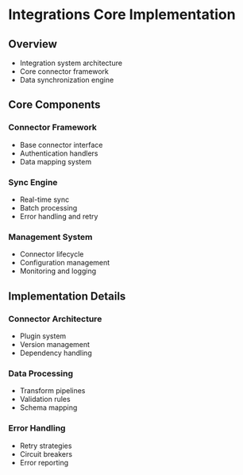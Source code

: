 # Integrations Core Implementation

## Overview
- Integration system architecture
- Core connector framework
- Data synchronization engine

## Core Components
### Connector Framework
- Base connector interface
- Authentication handlers
- Data mapping system

### Sync Engine
- Real-time sync
- Batch processing
- Error handling and retry

### Management System
- Connector lifecycle
- Configuration management
- Monitoring and logging

## Implementation Details
### Connector Architecture
- Plugin system
- Version management
- Dependency handling

### Data Processing
- Transform pipelines
- Validation rules
- Schema mapping

### Error Handling
- Retry strategies
- Circuit breakers
- Error reporting
